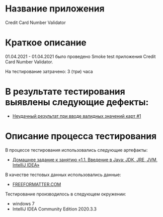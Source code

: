 # Название приложения 
Credit Card Number Validator

# Краткое описание
01.04.2021 - 01.04.2021 было проведено Smoke test приложения Credit Card Number Validator.

На тестирование затрачено: 3 (три) часа

# В результате тестирования выявлены следующие дефекты:
* [Неудачный результат при вводе валидных значений карт #1](https://github.com/Maksim-Pat/1DZ-IDEA/issues/1)

# Описание процесса тестирования
В процессе тестирования использовались следующие артефакты:
* [Домашнее задание к занятию «1.1. Введение в Java: JDK, JRE, JVM, IntelliJ IDEA»](https://github.com/netology-code/javaqa-homeworks/tree/master/intro)


В качестве тестовых данных использовались данные:
* [FREEFORMATTER.COM](https://www.freeformatter.com/credit-card-number-generator-validator.html)

Тестирование производилось в следующем окружении:
* windows 7
* IntelliJ IDEA Community Edition 2020.3.3